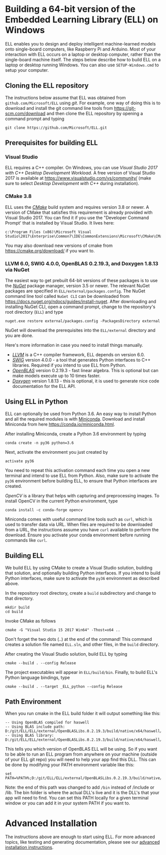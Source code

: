 # Building a 64-bit version of the Embedded Learning Library (ELL) on Windows

ELL enables you to design and deploy intelligent machine-learned models onto single-board computers, like Raspberry Pi and Arduino. Most of your interaction with ELL occurs on a laptop or desktop computer, rather than the single-board machine itself. The steps below describe how to build ELL on a laptop or desktop running Windows. You can also use `SETUP-Windows.cmd` to setup your computer.

## Cloning the ELL repository

The instructions below assume that ELL was obtained from `github.com/Microsoft/ELL` using *git*. For example, one way of doing this is to download and install the git command line tools from <https://git-scm.com/download> and then clone the ELL repository by opening a command prompt and typing
```shell
git clone https://github.com/Microsoft/ELL.git
```
## Prerequisites for building ELL

### Visual Studio

ELL requires a C++ compiler. On Windows, you can use *Visual Studio 2017 with C++ Desktop Development Workload*. A free version of Visual Studio 2017 is available at <https://www.visualstudio.com/vs/community/> (make sure to select *Desktop Development with C++* during installation).

### CMake 3.8

ELL uses the [*CMake*](https://cmake.org/) build system and requires version 3.8 or newer. A version of CMake that satisfies this requirement is already provided with Visual Studio 2017. You can find it if you
use the "Developer Command Prompt' that is installed by Visual Studio.  It lives here:
```
c:\Program Files (x86)\Microsoft Visual Studio\2017\Enterprise\Common7\IDE\CommonExtensions\Microsoft\CMake\CMake\bin\cmake.exe
```
You may also download new versions of cmake from <https://cmake.org/download/> if you want to.

### LLVM 6.0, SWIG 4.0.0, OpenBLAS 0.2.19.3, and Doxygen 1.8.13 via NuGet

The easiest way to get prebuilt 64-bit versions of these packages is to use the [*NuGet*](https://www.nuget.org/) package manager, version 3.5 or newer. The relevant NuGet packages are specified in `ELL/external/packages.config`. The NuGet command line tool called `NuGet CLI` can be downloaded from <https://docs.nuget.org/ndocs/guides/install-nuget>. After downloading and installing NuGet CLI, open a command prompt, change to the repository's root directory (`ELL`) and type

```shell
nuget.exe restore external/packages.config -PackagesDirectory external
```

NuGet will download the prerequisites into the `ELL/external` directory and you are done.

Here's more information in case you need to install things manually.

* [*LLVM*](http://llvm.org/) is a C++ compiler framework, ELL depends on version 6.0.
* [*SWIG*](http://swig.org) version 4.0.0 - a tool that generates Python interfaces to C++ libraries. Required if you intend to use ELL from Python.
* [*OpenBLAS*](http://www.openblas.net/) version 0.2.19.3 - fast linear algebra. This is optional but can make models execute up to 10 times faster.
* [*Doxygen*](www.doxygen.org/) version 1.8.13 - this is optional, it is used to generate nice code documentation for the ELL API.

## Using ELL in Python

ELL can optionally be used from Python 3.6.
An easy way to install Python and all the required modules is with [Miniconda](https://conda.io/miniconda.html).
Download and install Miniconda from here <https://conda.io/miniconda.html>.

After installing Miniconda, create a Python 3.6 environment by typing

```shell
conda create -n py36 python=3.6
```

Next, activate the environment you just created by

```shell
activate py36
```

You need to repeat this activation command each time you open a new terminal and intend to use ELL from Python. Also, make sure to activate the `py36` environment before building ELL, to ensure that Python interfaces are created.

*OpenCV* is a library that helps with capturing and preprocessing images. To install OpenCV in the current Python environment, type

```shell
conda install -c conda-forge opencv
```

Miniconda comes with useful command line tools such as `curl`, which is used to transfer data via URL. When files are required to be downloaded from a URL, the instructions assume you have `curl` available to perform the download. Ensure you activate your conda environment before running commands like `curl`.

## Building ELL

We build ELL by using CMake to create a Visual Studio solution, building that solution, and optionally building Python interfaces. If you intend to build Python interfaces, make sure to activate the `py36` environment as described above.

In the repository root directory, create a `build` subdirectory and change to that directory.

```shell
mkdir build
cd build
```

Invoke CMake as follows

```shell
cmake -G "Visual Studio 15 2017 Win64" -Thost=x64 ..
```
Don't forget the two dots (..) at the end of the command! This command creates a solution file named `ELL.sln`, and other files, in the `build` directory.

After creating the Visual Studio solution, build ELL by typing

```shell
cmake --build . --config Release
```

The project executables will appear in `ELL/build/bin`. Finally, to build ELL's Python language bindings, type

```shell
cmake --build . --target _ELL_python --config Release
```

## Path Environment

When you run cmake in the ELL build folder it will output something like this:

````
-- Using OpenBLAS compiled for haswell
-- Using BLAS include path: D:/git/ELL/ELL/external/OpenBLASLibs.0.2.19.3/build/native/x64/haswell/include
-- Using BLAS library: D:/git/ELL/ELL/external/OpenBLASLibs.0.2.19.3/build/native/x64/haswell/lib/libopenblas.dll.a
````

This tells you which version of OpenBLAS ELL will be using.  So if you want to be able to run an ELL program
from anywhere on your machine (outside of your ELL git repo) you will need to help your app find this DLL.
This can be done by modifying your PATH environment variable like this:

```shell
set PATH=%PATH%;D:/git/ELL/ELL/external/OpenBLASLibs.0.2.19.3/build/native/x64/haswell/bin
```

Note: the end of this path was changed to add `/bin` instead of /include or /lib.  The bin folder is where the actual DLL's live and it is the DLL's that your app will need to find.  You can set this PATH locally for a given terminal window or you can add it in your system PATH if you want to.

# Advanced Installation

The instructions above are enough to start using ELL. For more advanced topics, like testing and generating documentation, please see our [advanced installation instructions](INSTALL-Advanced.md).
